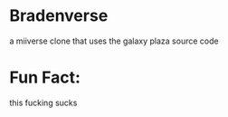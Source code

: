 # Bradenverse
a miiverse clone that uses the galaxy plaza source code
# Fun Fact:
this fucking sucks

